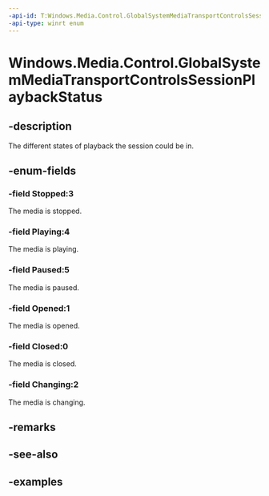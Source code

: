 ```yaml
---
-api-id: T:Windows.Media.Control.GlobalSystemMediaTransportControlsSessionPlaybackStatus
-api-type: winrt enum
---
```


<!-- Enumeration syntax.
public enum GlobalSystemMediaTransportControlsSessionPlaybackStatus : int 
-->

# Windows.Media.Control.GlobalSystemMediaTransportControlsSessionPlaybackStatus

## -description
The different states of playback the session could be in.

## -enum-fields
### -field Stopped:3
The media is stopped.

### -field Playing:4
The media is playing.

### -field Paused:5
The media is paused.

### -field Opened:1
The media is opened.

### -field Closed:0
The media is closed.

### -field Changing:2
The media is changing.

## -remarks

## -see-also

## -examples


